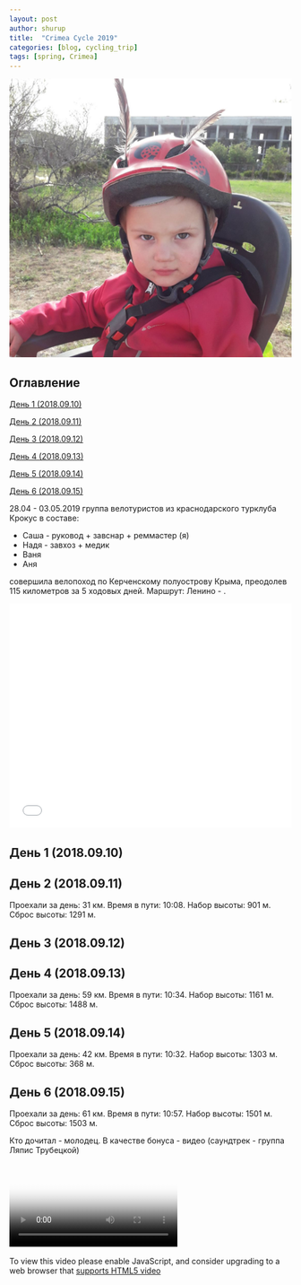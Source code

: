 ```yaml
---
layout: post
author: shurup
title:  "Crimea Cycle 2019"
categories: [blog, cycling_trip]
tags: [spring, Crimea]
---
```

![](\assets\img\2019-04-28-CrimeaCycleChildren_files\20190430_170732.jpg)

## Оглавление

[День 1 (2018.09.10)](#день-1-20180910)

[День 2 (2018.09.11)](#день-2-20180911)

[День 3 (2018.09.12)](#день-3-20180912)

[День 4 (2018.09.13)](#день-4-20180913)

[День 5 (2018.09.14)](#день-5-20180914)

[День 6 (2018.09.15)](#день-6-20180915)


28.04 - 03.05.2019 группа велотуристов из краснодарского турклуба Крокус в составе:
- Саша - руковод + завснар + реммастер (я)
- Надя - завхоз + медик
- Ваня
- Аня


совершила велопоход по Керченскому полуострову Крыма, преодолев 115 километров за 5 ходовых дней. Маршрут: Ленино - .

<iframe class="gpsies" src="//www.gpsies.com/mapOnly.do?fileId=ibguqmumtnavnjil" width="100%" height="400" frameborder="0" scrolling="no" marginheight="0" marginwidth="0"></iframe>


## День 1 (2018.09.10)


## День 2 (2018.09.11)


Проехали за день: 31 км. Время в пути: 10:08. Набор высоты: 901 м. Сброс высоты: 1291 м.

## День 3 (2018.09.12)



## День 4 (2018.09.13)


Проехали за день: 59 км. Время в пути: 10:34. Набор высоты: 1161 м. Сброс высоты: 1488 м.

## День 5 (2018.09.14)

Проехали за день: 42 км. Время в пути: 10:32. Набор высоты: 1303 м. Сброс высоты: 368 м.

## День 6 (2018.09.15)



Проехали за день: 61 км. Время в пути: 10:57. Набор высоты: 1501 м. Сброс высоты: 1503 м.



Кто дочитал - молодец. В качестве бонуса - видео (саундтрек - группа Ляпис Трубецкой)

<video
    id="my-player"
    class="video-js"
    controls
    preload="auto"
    poster="/assets/img/2019-04-28-CrimeaCycleChildren_files/video_preview.jpg"
    data-setup='{}'>
  <source src="https://media.githubusercontent.com/media/shurupyan/shurupyan.github.io/master/assets/img/2019-04-28-CrimeaCycleChildren_files/Crimea2019.mp4" type="video/mp4"></source>
  <p class="vjs-no-js">
    To view this video please enable JavaScript, and consider upgrading to a
    web browser that
    <a href="https://videojs.com/html5-video-support/" target="_blank">
      supports HTML5 video
    </a>
  </p>
</video>
